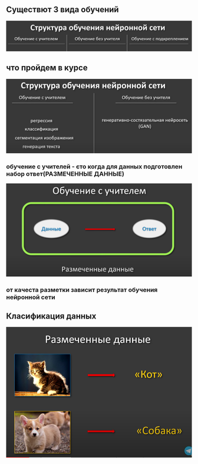 ## Существют 3 вида обучений

![img.png](../0_general/img/img.png)

## что пройдем в курсе

![img.png](img.png)

### обучение с учителей - єто когда для данных подготовлен набор ответ(РАЗМЕЧЕННЫЕ ДАННЫЕ)

![img_1.png](img_1.png)

### от качеста разметки зависит результат обучения нейронной сети

## Класификация данных

![img_2.png](img_2.png)
